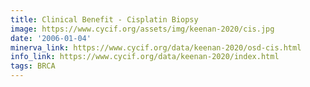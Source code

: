 ```yaml
---
title: Clinical Benefit - Cisplatin Biopsy
image: https://www.cycif.org/assets/img/keenan-2020/cis.jpg
date: '2006-01-04'
minerva_link: https://www.cycif.org/data/keenan-2020/osd-cis.html
info_link: https://www.cycif.org/data/keenan-2020/index.html
tags: BRCA
---
```

